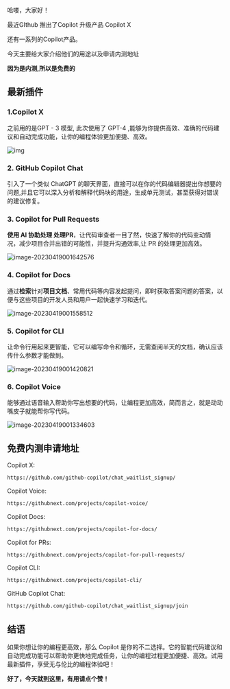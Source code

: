 哈喽，大家好！

最近GIthub 推出了Copilot 升级产品 Copilot X

还有一系列的Copilot产品。

今天主要给大家介绍他们的用途以及申请内测地址

**因为是内测,所以是免费的**

## 最新插件

### 1.Copilot X

之前用的是GPT - 3 模型, 此次使用了 GPT-4 ,能够为你提供高效、准确的代码建议和自动完成功能，让你的编程体验更加便捷、高效。

![img](https://billy.taoxiaoxin.club/md/2023/04/643ec4cb922ee4ac54667192.gif)

### 2. GitHub Copilot Chat

引入了一个类似 ChatGPT 的聊天界面，直接可以在你的代码编辑器提出你想要的问题,并且它可以深入分析和解释代码块的用途，生成单元测试，甚至获得对错误的建议修复。

### 3. Copilot for Pull Requests

**使用 AI 协助处理 处理PR**，让代码审查者一目了然，快速了解你的代码变动情况，减少项目合并出错的可能性，并提升沟通效率,让 PR 的处理更加高效。

![image-20230419001642576](https://billy.taoxiaoxin.club/md/2023/04/643ec26a922ee4abf2177a36.png)

### 4. Copilot for Docs

通过**检索**针对**项目文档**、常用代码等内容发起提问，即时获取答案问题的答案，以便与这些项目的开发人员和用户一起快速学习和迭代。

![image-20230419001558512](https://billy.taoxiaoxin.club/md/2023/04/643ec23e922ee4abebf5c59a.png)

### 5. Copilot for CLI

让命令行用起来更智能，它可以编写命令和循环，无需查阅半天的文档，确认应该传什么参数才能做到。

![image-20230419001420821](https://billy.taoxiaoxin.club/md/2023/04/643ec1dd922ee4abdfbeea8a.png)

### 6. Copilot Voice

能够通过语音输入帮助你写出想要的代码，让编程更加高效，简而言之，就是动动嘴皮子就能帮你写代码。

![image-20230419001334603](https://billy.taoxiaoxin.club/md/2023/04/643ec1af922ee4abd711c541.png)

## 免费内测申请地址

Copilot X: 

```bash
https://github.com/github-copilot/chat_waitlist_signup/
```

Copilot Voice: 

```bash
https://githubnext.com/projects/copilot-voice/
```

Copilot Docs: 

```bash
https://githubnext.com/projects/copilot-for-docs/
```

Copilot for PRs: 

```bash
https://githubnext.com/projects/copilot-for-pull-requests/
```

Copilot CLI: 

```bash
https://githubnext.com/projects/copilot-cli/
```

GitHub Copilot Chat:

```bash
https://github.com/github-copilot/chat_waitlist_signup/join
```



## 结语

如果你想让你的编程更高效，那么 Copilot 是你的不二选择。它的智能代码建议和自动完成功能可以帮助你更快地完成任务，让你的编程过程更加便捷、高效。试用最新插件，享受无与伦比的编程体验吧！

**好了，今天就到这里，有用请点个赞！**